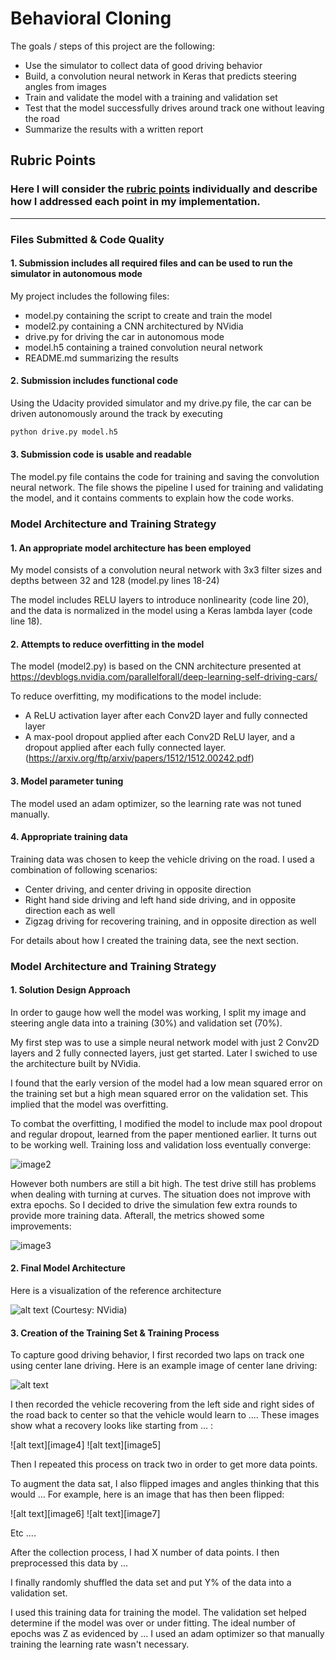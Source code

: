 # **Behavioral Cloning** 

The goals / steps of this project are the following:
* Use the simulator to collect data of good driving behavior
* Build, a convolution neural network in Keras that predicts steering angles from images
* Train and validate the model with a training and validation set
* Test that the model successfully drives around track one without leaving the road
* Summarize the results with a written report


[//]: # (Image References)

[image1]: ./images/cnn-architecture-624x890.png "Model Visualization"
[image2]: ./images/train-stats.png "Metrics"
[image3]: ./images/resumed-train-stats.png "Metrics (resumed)"

## Rubric Points
### Here I will consider the [rubric points](https://review.udacity.com/#!/rubrics/432/view) individually and describe how I addressed each point in my implementation.  

---
### Files Submitted & Code Quality

#### 1. Submission includes all required files and can be used to run the simulator in autonomous mode

My project includes the following files:
* model.py containing the script to create and train the model
* model2.py containing a CNN architectured by NVidia
* drive.py for driving the car in autonomous mode
* model.h5 containing a trained convolution neural network 
* README.md summarizing the results

#### 2. Submission includes functional code
Using the Udacity provided simulator and my drive.py file, the car can be driven autonomously around the track by executing 
```sh
python drive.py model.h5
```

#### 3. Submission code is usable and readable

The model.py file contains the code for training and saving the convolution neural network. The file shows the pipeline I used for training and validating the model, and it contains comments to explain how the code works.

### Model Architecture and Training Strategy

#### 1. An appropriate model architecture has been employed

My model consists of a convolution neural network with 3x3 filter sizes and depths between 32 and 128 (model.py lines 18-24) 

The model includes RELU layers to introduce nonlinearity (code line 20), and the data is normalized in the model using a Keras lambda layer (code line 18). 

#### 2. Attempts to reduce overfitting in the model

The model (model2.py) is based on the CNN architecture presented at https://devblogs.nvidia.com/parallelforall/deep-learning-self-driving-cars/

To reduce overfitting, my modifications to the model include:

* A ReLU activation layer after each Conv2D layer and fully connected layer
* A max-pool dropout applied after each Conv2D ReLU layer, and a dropout applied after each fully connected layer. (https://arxiv.org/ftp/arxiv/papers/1512/1512.00242.pdf)

#### 3. Model parameter tuning

The model used an adam optimizer, so the learning rate was not tuned manually.

#### 4. Appropriate training data

Training data was chosen to keep the vehicle driving on the road. I used a combination of following scenarios:

* Center driving, and center driving in opposite direction
* Right hand side driving and left hand side driving, and in opposite direction each as well
* Zigzag driving for recovering training, and in opposite direction as well

For details about how I created the training data, see the next section. 

### Model Architecture and Training Strategy

#### 1. Solution Design Approach

In order to gauge how well the model was working, I split my image and steering angle data into a training (30%) and validation set (70%).

My first step was to use a simple neural network model with just 2 Conv2D layers and 2 fully connected layers, just get started. Later I swiched to use the architecture built by NVidia.

I found that the early version of the model had a low mean squared error on the training set but a high mean squared error on the validation set. This implied that the model was overfitting. 

To combat the overfitting, I modified the model to include max pool dropout and regular dropout, learned from the paper mentioned earlier. It turns out to be working well. Training loss and validation loss eventually converge:

![image2]

However both numbers are still a bit high. The test drive still has problems when dealing with turning at curves. The situation does not improve with extra epochs. So I decided to drive the simulation few extra rounds to provide more training data. Afterall, the metrics showed some improvements:

![image3]


#### 2. Final Model Architecture


Here is a visualization of the reference architecture

![alt text][image1] (Courtesy: NVidia)

#### 3. Creation of the Training Set & Training Process

To capture good driving behavior, I first recorded two laps on track one using center lane driving. Here is an example image of center lane driving:

![alt text][image3]

I then recorded the vehicle recovering from the left side and right sides of the road back to center so that the vehicle would learn to .... These images show what a recovery looks like starting from ... :

![alt text][image4]
![alt text][image5]

Then I repeated this process on track two in order to get more data points.

To augment the data sat, I also flipped images and angles thinking that this would ... For example, here is an image that has then been flipped:

![alt text][image6]
![alt text][image7]

Etc ....

After the collection process, I had X number of data points. I then preprocessed this data by ...


I finally randomly shuffled the data set and put Y% of the data into a validation set. 

I used this training data for training the model. The validation set helped determine if the model was over or under fitting. The ideal number of epochs was Z as evidenced by ... I used an adam optimizer so that manually training the learning rate wasn't necessary.
